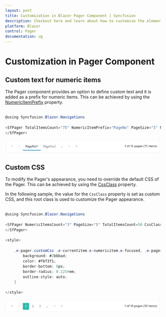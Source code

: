 ```yaml
---
layout: post
title: Customization in Blazor Pager Component | Syncfusion
description: Checkout here and learn about how to customize the elements of Syncfusion Blazor Pager component and much more.
platform: Blazor
control: Pager
documentation: ug
---
```


# Customization in Pager Component

## Custom text for numeric items

The Pager component provides an option to define custom text and it is added as a prefix for numeric items. This can be achieved by using the [NumericItemPrefix](https://help.syncfusion.com/cr/blazor/Syncfusion.Blazor.Navigations.SfPager.html#Syncfusion_Blazor_Navigations_SfPager_NumericItemPrefix) property.

```csharp

@using Syncfusion.Blazor.Navigations

<SfPager TotalItemsCount="75" NumericItemPrefix="PageNo" PageSize="5" NumericItemsCount="2">
</SfPager>

```

![Blazor Pager with Custom Text](./images/blazor-pager-custom-text.png)

## Custom CSS

To modify the Pager's appearance, you need to override the default CSS of the Pager. This can be achieved by using the [CssClass](https://help.syncfusion.com/cr/blazor/Syncfusion.Blazor.Navigations.SfPager.html#Syncfusion_Blazor_Navigations_SfPager_CssClass) property.

In the following sample, the value for the `CssClass` property is set as custom CSS, and this root class is used to customize the Pager appearance.

```csharp

@using Syncfusion.Blazor.Navigations

<SfPager NumericItemsCount="3" PageSize="5" TotalItemsCount=50 CssClass=customCss>
</SfPager>

<style>

    .e-pager.customCss .e-currentitem.e-numericitem.e-focused, .e-pager.customCss .e-currentitem{
        background: #2bbbad;
        color: #f6f3f1;
        border-bottom: 0px;
        border-radius: 0.125rem;
        outline-style: auto;
    }
        
</style>

```

![Blazor Pager with Custom CSS](./images/blazor-pager-custom-css.png)